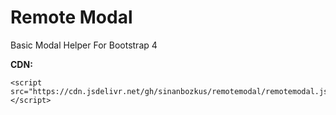 # Remote Modal
Basic Modal Helper For Bootstrap 4

**CDN:**
```
<script src="https://cdn.jsdelivr.net/gh/sinanbozkus/remotemodal/remotemodal.js"></script>
```
